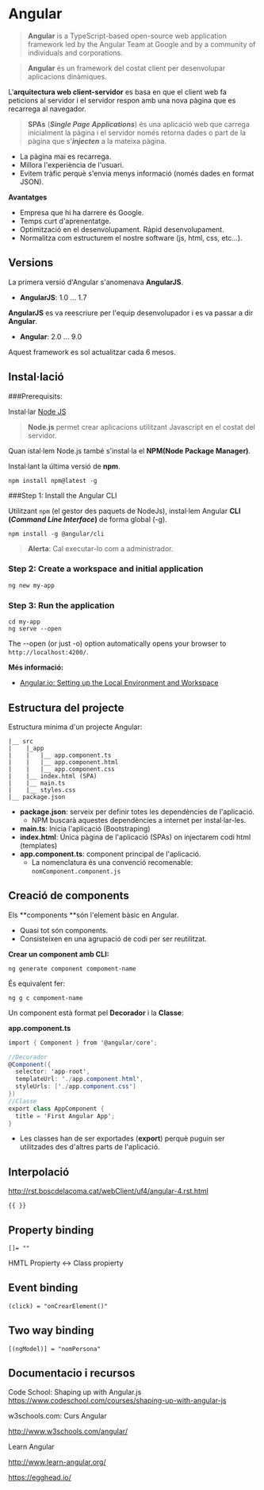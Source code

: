 # Angular

> **Angular** is a TypeScript-based open-source web application framework led by the Angular Team at Google and by a community of individuals and corporations.

> **Angular** és un framework del costat client per desenvolupar aplicacions dinàmiques.

L'**arquitectura web client-servidor** es basa en que el client web fa peticions al servidor i el servidor respon amb una nova pàgina que es recarrega al navegador.

> **SPAs** (**_Single Page Applications_**) és una aplicació web que carrega inicialment la pàgina i el servidor només retorna dades o part de la pàgina que s'**_injecten_** a la mateixa pàgina. 

* La pàgina mai es recarrega.
* Millora l'experiència de l'usuari.
* Evitem tràfic perquè s'envia menys informació (només dades en format JSON).

**Avantatges**
* Empresa que hi ha darrere és Google.
* Temps curt d'aprenentatge.
* Optimització en el desenvolupament. Ràpid desenvolupament.
* Normalitza com estructurem el nostre software (js, html, css, etc…).

## Versions

La primera versió d'Angular s'anomenava **AngularJS**.

* **AngularJS**: 1.0 ... 1.7 

**AngularJS** es va reescriure per l'equip desenvolupador i es va passar a dir **Angular**.

* **Angular**: 2.0 ... 9.0

Aquest framework es sol actualitzar cada 6 mesos.

## Instal·lació

###Prerequisits:

Instal·lar [Node JS](https://nodejs.org/es/)

> **Node.js** permet crear aplicacions utilitzant Javascript en el costat del servidor.

Quan istal·lem Node.js també s'instal·la el **NPM(Node Package Manager)**.

Instal·lant la última versió de **npm**.

```bash+theme:dark
npm install npm@latest -g    
```

###Step 1: Install the Angular CLI

Utilitzant `npm` (el gestor des paquets de NodeJs), instal·lem Angular **CLI (_Command Line Interface_)** de forma global (-g).

```bash+theme:dark
npm install -g @angular/cli
```

> **Alerta**: Cal executar-lo com a administrador.

### Step 2: Create a workspace and initial application

```bash+theme:dark
ng new my-app
```

### Step 3: Run the application

```bash+theme:dark
cd my-app
ng serve --open
```

The --open (or just -o) option automatically opens your browser to `http://localhost:4200/`.

**Més informació:**

* [Angular.io: Setting up the Local Environment and Workspace](https://angular.io/guide/setup-local)


## Estructura del projecte

Estructura mínima d'un projecte Angular:

```
|__ src
|    |_app
|    |   |__ app.component.ts
|    |   |__ app.component.html
|    |   |__ app.component.css
|    |__ index.html (SPA)
|    |__ main.ts
|    |__ styles.css
|__ package.json

```

* **package.json**: serveix per definir totes les dependències de l'aplicació. 
  * NPM buscarà aquestes dependències a internet per instal·lar-les.
* **main.ts**: Inicia l'aplicació (Bootstraping)
* **index.html**: Única pàgina de l'aplicació (SPAs) on injectarem codi html (templates)
* **app.component.ts**: component principal de l'aplicació. 
  * La nomenclatura és una convenció recomenable:	`nomComponent.component.js` 

## Creació de components

Els **components **són l'element bàsic en Angular.
* Quasi tot són components.
* Consisteixen en una agrupació de codi per ser reutilitzat.

**Crear un component amb CLI:**

```bash+theme:dark
ng generate component compoment-name
```

És equivalent fer:

```bash+theme:dark
ng g c compoment-name
```

Un component està format pel **Decorador** i la **Classe**:

**app.component.ts**
```csharp
import { Component } from '@angular/core';

//Decorador
@Component({
  selector: 'app-root',
  templateUrl: './app.component.html',
  styleUrls: ['./app.component.css']
})
//Classe
export class AppComponent {
  title = 'First Angular App';
}
```

* Les classes han de ser exportades (**export**) perquè puguin ser utilitzades des d'altres parts de l'aplicació.

## Interpolació 

http://rst.boscdelacoma.cat/webClient/uf4/angular-4.rst.html

`{{ }}`

## Property binding

`[]= "" `

HMTL Propierty <-> Class propierty

## Event binding

`(click) = "onCrearElement()"`

## Two way binding

`[(ngModel)] = "nomPersona"`

## Documentacio i recursos

Code School: Shaping up with Angular.js
	https://www.codeschool.com/courses/shaping-up-with-angular-js

w3schools.com: Curs Angular

http://www.w3schools.com/angular/

Learn Angular

http://www.learn-angular.org/


https://egghead.io/




   